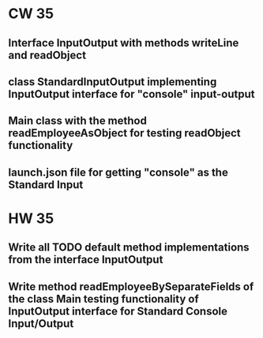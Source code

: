 # CW 35
## Interface InputOutput with methods writeLine and readObject
## class StandardInputOutput implementing InputOutput interface for "console" input-output
## Main class with the method readEmployeeAsObject for testing readObject functionality
## launch.json file for getting "console" as the Standard Input
# HW 35
## Write all TODO default method implementations from the interface InputOutput
## Write method readEmployeeBySeparateFields of the class Main testing functionality of InputOutput interface for Standard Console Input/Output